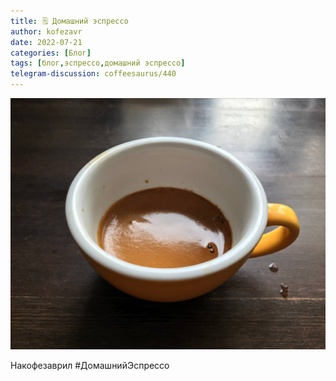 ```yaml
---
title: 🗒 Домашний эспрессо
author: kofezavr
date: 2022-07-21
categories: [Блог]
tags: [блог,эспрессо,домашний эспрессо]
telegram-discussion: coffeesaurus/440
--- 
```

![Домашний эспрессо](/assets/img/posts/22/07/espresso.jpg)

Накофезаврил #ДомашнийЭспрессо